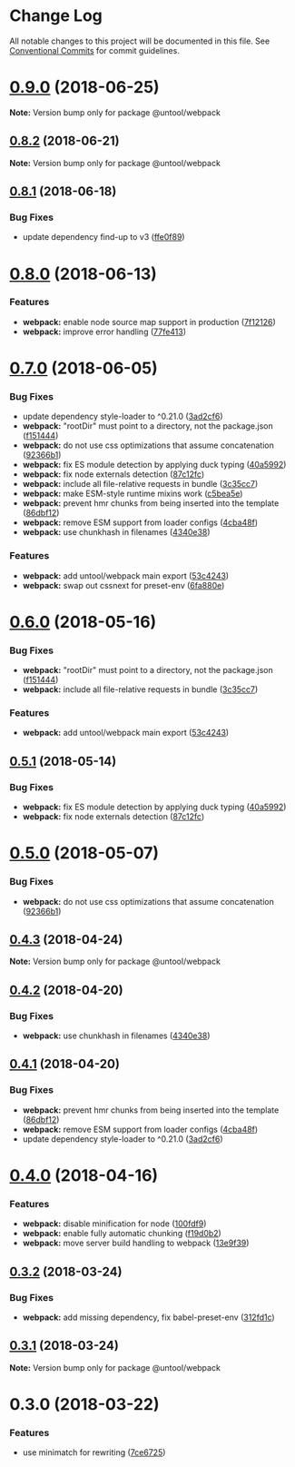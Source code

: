 # Change Log

All notable changes to this project will be documented in this file.
See [Conventional Commits](https://conventionalcommits.org) for commit guidelines.

<a name="0.9.0"></a>
# [0.9.0](https://github.com/untool/untool/compare/v0.8.2...v0.9.0) (2018-06-25)




**Note:** Version bump only for package @untool/webpack

<a name="0.8.2"></a>
## [0.8.2](https://github.com/untool/untool/compare/v0.8.1...v0.8.2) (2018-06-21)




**Note:** Version bump only for package @untool/webpack

<a name="0.8.1"></a>
## [0.8.1](https://github.com/untool/untool/compare/v0.8.0...v0.8.1) (2018-06-18)


### Bug Fixes

* update dependency find-up to v3 ([ffe0f89](https://github.com/untool/untool/commit/ffe0f89))




<a name="0.8.0"></a>
# [0.8.0](https://github.com/untool/untool/compare/v0.7.0...v0.8.0) (2018-06-13)


### Features

* **webpack:** enable node source map support in production ([7f12126](https://github.com/untool/untool/commit/7f12126))
* **webpack:** improve error handling ([77fe413](https://github.com/untool/untool/commit/77fe413))




<a name="0.7.0"></a>
# [0.7.0](https://github.com/untool/untool/compare/v0.4.0...v0.7.0) (2018-06-05)


### Bug Fixes

* update dependency style-loader to ^0.21.0 ([3ad2cf6](https://github.com/untool/untool/commit/3ad2cf6))
* **webpack:** "rootDir" must point to a directory, not the package.json ([f151444](https://github.com/untool/untool/commit/f151444))
* **webpack:** do not use css optimizations that assume concatenation ([92366b1](https://github.com/untool/untool/commit/92366b1))
* **webpack:** fix ES module detection by applying duck typing ([40a5992](https://github.com/untool/untool/commit/40a5992))
* **webpack:** fix node externals detection ([87c12fc](https://github.com/untool/untool/commit/87c12fc))
* **webpack:** include all file-relative requests in bundle ([3c35cc7](https://github.com/untool/untool/commit/3c35cc7))
* **webpack:** make ESM-style runtime mixins work ([c5bea5e](https://github.com/untool/untool/commit/c5bea5e))
* **webpack:** prevent hmr chunks from being inserted into the template ([86dbf12](https://github.com/untool/untool/commit/86dbf12))
* **webpack:** remove ESM support from loader configs ([4cba48f](https://github.com/untool/untool/commit/4cba48f))
* **webpack:** use chunkhash in filenames ([4340e38](https://github.com/untool/untool/commit/4340e38))


### Features

* **webpack:** add untool/webpack main export ([53c4243](https://github.com/untool/untool/commit/53c4243))
* **webpack:** swap out cssnext for preset-env ([6fa880e](https://github.com/untool/untool/commit/6fa880e))




<a name="0.6.0"></a>
# [0.6.0](https://github.com/untool/untool/compare/v0.5.1...v0.6.0) (2018-05-16)


### Bug Fixes

* **webpack:** "rootDir" must point to a directory, not the package.json ([f151444](https://github.com/untool/untool/commit/f151444))
* **webpack:** include all file-relative requests in bundle ([3c35cc7](https://github.com/untool/untool/commit/3c35cc7))


### Features

* **webpack:** add untool/webpack main export ([53c4243](https://github.com/untool/untool/commit/53c4243))




<a name="0.5.1"></a>
## [0.5.1](https://github.com/untool/untool/compare/v0.5.0...v0.5.1) (2018-05-14)


### Bug Fixes

* **webpack:** fix ES module detection by applying duck typing ([40a5992](https://github.com/untool/untool/commit/40a5992))
* **webpack:** fix node externals detection ([87c12fc](https://github.com/untool/untool/commit/87c12fc))




<a name="0.5.0"></a>
# [0.5.0](https://github.com/untool/untool/compare/v0.4.3...v0.5.0) (2018-05-07)


### Bug Fixes

* **webpack:** do not use css optimizations that assume concatenation ([92366b1](https://github.com/untool/untool/commit/92366b1))




<a name="0.4.3"></a>
## [0.4.3](https://github.com/untool/untool/compare/v0.4.2...v0.4.3) (2018-04-24)




**Note:** Version bump only for package @untool/webpack

<a name="0.4.2"></a>
## [0.4.2](https://github.com/untool/untool/compare/v0.4.1...v0.4.2) (2018-04-20)


### Bug Fixes

* **webpack:** use chunkhash in filenames ([4340e38](https://github.com/untool/untool/commit/4340e38))




<a name="0.4.1"></a>
## [0.4.1](https://github.com/untool/untool/compare/v0.4.0...v0.4.1) (2018-04-20)


### Bug Fixes

* **webpack:** prevent hmr chunks from being inserted into the template ([86dbf12](https://github.com/untool/untool/commit/86dbf12))
* **webpack:** remove ESM support from loader configs ([4cba48f](https://github.com/untool/untool/commit/4cba48f))
* update dependency style-loader to ^0.21.0 ([3ad2cf6](https://github.com/untool/untool/commit/3ad2cf6))




<a name="0.4.0"></a>
# [0.4.0](https://github.com/untool/untool/compare/v0.3.2...v0.4.0) (2018-04-16)


### Features

* **webpack:** disable minification for node ([100fdf9](https://github.com/untool/untool/commit/100fdf9))
* **webpack:** enable fully automatic chunking ([f19d0b2](https://github.com/untool/untool/commit/f19d0b2))
* **webpack:** move server build handling to webpack ([13e9f39](https://github.com/untool/untool/commit/13e9f39))




<a name="0.3.2"></a>
## [0.3.2](https://github.com/untool/untool/compare/v0.3.1...v0.3.2) (2018-03-24)


### Bug Fixes

* **webpack:** add missing dependency, fix babel-preset-env ([312fd1c](https://github.com/untool/untool/commit/312fd1c))




<a name="0.3.1"></a>
## [0.3.1](https://github.com/untool/untool/compare/v0.3.0...v0.3.1) (2018-03-24)




**Note:** Version bump only for package @untool/webpack

<a name="0.3.0"></a>
# 0.3.0 (2018-03-22)


### Features

* use minimatch for rewriting ([7ce6725](https://github.com/untool/untool/commit/7ce6725))
